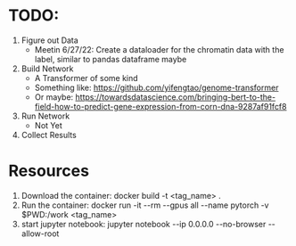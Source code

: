
# TODO:

1. Figure out Data
    * Meetin 6/27/22: Create a dataloader for the chromatin data with the label, similar to pandas dataframe maybe
2. Build Network
    * A Transformer of some kind
    * Something like: https://github.com/yifengtao/genome-transformer
    * Or maybe: https://towardsdatascience.com/bringing-bert-to-the-field-how-to-predict-gene-expression-from-corn-dna-9287af91fcf8
3. Run Network
    * Not Yet
4. Collect Results

# Resources

1. Download the container: docker build -t <tag_name> .
2. Run the container: docker run -it --rm --gpus all --name pytorch -v $PWD:/work <tag_name> 
3. start jupyter notebook: jupyter notebook --ip 0.0.0.0 --no-browser --allow-root